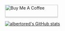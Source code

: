 <a href="https://www.buymeacoffee.com/albertored" target="_blank"><img src="https://www.buymeacoffee.com/assets/img/custom_images/yellow_img.png" alt="Buy Me A Coffee" style="height: 41px !important;width: 174px !important;box-shadow: 0px 3px 2px 0px rgba(190, 190, 190, 0.5) !important;-webkit-box-shadow: 0px 3px 2px 0px rgba(190, 190, 190, 0.5) !important;" ></a>

[![albertored's GitHub stats](https://github-readme-stats.vercel.app/api?username=albertored&hide=stars&show=reviews,prs_merged_percentage)](https://github.com/anuraghazra/github-readme-stats)

